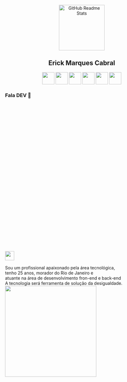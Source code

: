 

<p align="center">
 <img heigth="150" Width="150" style="max-width:100%" src="https://raw.githubusercontent.com/MicaelliMedeiros/micaellimedeiros/master/image/computer-illustration.png" align="center" alt="GitHub Readme Stats" />
 <h2 align="center">Erick Marques Cabral</h2>
 <p align="center">
  <img 
       heigth="30"
       Width="40"
       style="max-width:100%"
       src="https://cdn.jsdelivr.net/gh/devicons/devicon/icons/css3/css3-original.svg">
  <img 
       heigth="30" 
       Width="40"
       style="max-width:100%"
       src="https://cdn.jsdelivr.net/gh/devicons/devicon/icons/html5/html5-original.svg">
  <img 
       heigth="30" 
       Width="40"
       style="max-width:100%"
       src="https://cdn.jsdelivr.net/gh/devicons/devicon/icons/nodejs/nodejs-original.svg">
  <img 
       heigth="30" 
       Width="40"
       style="max-width:100%"
       src="https://cdn.jsdelivr.net/gh/devicons/devicon/icons/react/react-original.svg">
  <img 
       heigth="30" 
       Width="40"
       style="max-width:100%"
       src="https://cdn.jsdelivr.net/gh/devicons/devicon/icons/typescript/typescript-original.svg">
  <img 
       heigth="30" 
       Width="40"
       style="max-width:100%"
       src="https://cdn.jsdelivr.net/gh/devicons/devicon/icons/javascript/javascript-original.svg">
  </p>
</p>

### Fala DEV 👋 <svg viewBox="0 0 128 128"><a href="https://www.linkedin.com/in/erick-marques-cabral-999b151b4/"><img align="center" heigth="20" Width="30" src="https://cdn.jsdelivr.net/gh/devicons/devicon/icons/linkedin/linkedin-original.svg"></a>
  
  <p float="left" align-items="center">
    <img>Sou um profissional apaixonado pela área tecnológica, </br>tenho 25 anos, morador do Rio de Janeiro e</br>atuante na área de desenvolvimento fron-end e back-end</br>A tecnologia será ferramenta de solução da desigualdade.</img>
    <img heigth="300px" 
       Width="300px"
       style="max-width:100%"
       align="center" src="https://inovan.do/wp-content/uploads/2020/01/mobile-app-development.png" />
  </p>
  
